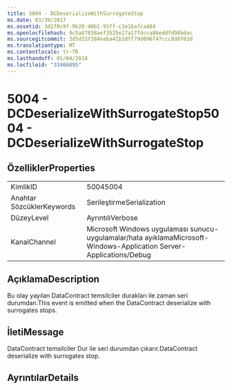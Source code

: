 ```yaml
---
title: 5004 - DCDeserializeWithSurrogateStop
ms.date: 03/30/2017
ms.assetid: 3d2f0c9f-9b28-40b1-91ff-c1e16afca484
ms.openlocfilehash: 9c5a87838aef3525e17a17fdcca86eddfd98bdac
ms.sourcegitcommit: 3d5d33f384eeba41b2dff79d096f47ccc8d8f03d
ms.translationtype: MT
ms.contentlocale: tr-TR
ms.lasthandoff: 05/04/2018
ms.locfileid: "33466895"
---
```

# <a name="5004---dcdeserializewithsurrogatestop"></a><span data-ttu-id="a34a5-102">5004 - DCDeserializeWithSurrogateStop</span><span class="sxs-lookup"><span data-stu-id="a34a5-102">5004 - DCDeserializeWithSurrogateStop</span></span>
## <a name="properties"></a><span data-ttu-id="a34a5-103">Özellikler</span><span class="sxs-lookup"><span data-stu-id="a34a5-103">Properties</span></span>  
  
|||  
|-|-|  
|<span data-ttu-id="a34a5-104">Kimlik</span><span class="sxs-lookup"><span data-stu-id="a34a5-104">ID</span></span>|<span data-ttu-id="a34a5-105">5004</span><span class="sxs-lookup"><span data-stu-id="a34a5-105">5004</span></span>|  
|<span data-ttu-id="a34a5-106">Anahtar Sözcükler</span><span class="sxs-lookup"><span data-stu-id="a34a5-106">Keywords</span></span>|<span data-ttu-id="a34a5-107">Serileştirme</span><span class="sxs-lookup"><span data-stu-id="a34a5-107">Serialization</span></span>|  
|<span data-ttu-id="a34a5-108">Düzey</span><span class="sxs-lookup"><span data-stu-id="a34a5-108">Level</span></span>|<span data-ttu-id="a34a5-109">Ayrıntılı</span><span class="sxs-lookup"><span data-stu-id="a34a5-109">Verbose</span></span>|  
|<span data-ttu-id="a34a5-110">Kanal</span><span class="sxs-lookup"><span data-stu-id="a34a5-110">Channel</span></span>|<span data-ttu-id="a34a5-111">Microsoft Windows uygulaması sunucu-uygulamalar/hata ayıklama</span><span class="sxs-lookup"><span data-stu-id="a34a5-111">Microsoft-Windows-Application Server-Applications/Debug</span></span>|  
  
## <a name="description"></a><span data-ttu-id="a34a5-112">Açıklama</span><span class="sxs-lookup"><span data-stu-id="a34a5-112">Description</span></span>  
 <span data-ttu-id="a34a5-113">Bu olay yayılan DataContract temsilciler durakları ile zaman seri durumdan.</span><span class="sxs-lookup"><span data-stu-id="a34a5-113">This event is emitted when the DataContract deserialize with surrogates stops.</span></span>  
  
## <a name="message"></a><span data-ttu-id="a34a5-114">İleti</span><span class="sxs-lookup"><span data-stu-id="a34a5-114">Message</span></span>  
 <span data-ttu-id="a34a5-115">DataContract temsilciler Dur ile seri durumdan çıkarır.</span><span class="sxs-lookup"><span data-stu-id="a34a5-115">DataContract deserialize with surrogates stop.</span></span>  
  
## <a name="details"></a><span data-ttu-id="a34a5-116">Ayrıntılar</span><span class="sxs-lookup"><span data-stu-id="a34a5-116">Details</span></span>
